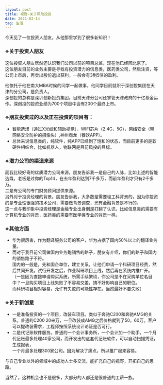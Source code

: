 ```yaml
---
layout: post
title: 视野-关于风险投资
date: 2021-02-14 
tag: 生活
---
```


<p>今天见了一位投资人朋友。从他那里学到了很多新知识！</p>

###  ※关于投资人朋友
<p>这位投资人朋友居然还认识我们公司以前的项目总监，现在他已经回北京了。  <Br/>
这位朋友目前的业务主要是寻找有投资潜力的信息类，医药类公司，然后注资，等公司上市后，再卖出股份退出获利。一般会有3到5倍的盈利。 <Br/></p>

<p>他依托于他在南大MBA时候的同学一起做事，他同学目前就职于深创投集团在天津的分公司，是负责人。 <Br/>
深创投的总称是深圳创新投资集团。目前天津分公司还掌管天津政府的十亿基金运作。深创投的投资业绩为700个项目中会有200个最终上市。<Br/></p>

       
### ※朋友投资过的以及正在投资的项目有：
* 智能选煤（通过X光线和辅助视觉），WIFI芯片（2.4G，5G），网络安全（带网络安全防护的摄像头）,神州商龙（餐饮APP）。<Br/>  
* 总体来说信息类的，纯软件，纯APP已经到了饱和的状态，而目前更多的是软硬件相结合，比如机器人，物联网是目前风投的目标。<Br/>  
 

###  ※潜力公司的渠道来源
<p>而我比较好奇的优质潜力公司来源，朋友告诉我一是自己的人脉，比如上述的智能选煤，老板是过你的Top14，在去年盈利达到7千多万，而前年盈利才只有2千多万。<Br/>
   二是有公司的专门财务顾问提供来源。 <Br/>
另外对于投资经理的背景，朋友告诉我，大多数是需要理工科背景的，因为你投资的是专业性很强的技术公司，需要做背景调查，光有金融背景是不行的。<Br/>
这一点与我印象中投资经理是金融专业出身倒是打翻了认识。比如信息类的需要有计算机专业的背景，医药类的需要有医学类专业的背景一样。<Br/></p>  

### ※其他方面
* 华为很厉害，作为翻译服务公司的客户，华为占据了国内50%以上的翻译业务量。<Br/> 
* 而对于我目前公司做国内业务跑销售的路子，朋友有介绍，你们的路子和国内的销售路子不符。<Br/> 
国内的一般是，先和国企单位，建立关系，让他们申请一个科研项目经费，然后共同开发。试行开发之后，作业科研项目上线，然后再在系统内推广开。<Br/> 
（一是因为直接申请购买系统，所需手续繁琐，你公司是不在采购单位名目中？一旦购买项目上线失败了不容易交差，搞不好影响自己的职位。<Br/> 
而科研项目相对容易，允许有失败的可能性存在。当然最好不要失败）<Br/> 
 
### ※关于新创意
* 一是准备投资的一个项目，改装车项目。类似于奔驰C200和奔驰AMG的关系。普通的C200 20来万，一旦改装成AMG之后价格就到了50，60万。客户可以提改装需求，工程师按照系统设计论证是否可行。<Br/>  
* 二是代记账软件服务。普通的一个会计事务所，一个会计加一个助手，一个月代记账最多处理40家公司，而开发出的这套代记账软件，可以自动扫描凭证，生成报表，<Br/>
一个月最多处理300家公司。因为解决了痛点，所以推广起来容易。<Br/>  

<p>与自己专业以外的领域中的成功人士多交流，能扩充自己的视野，开拓自己的思路。</p>
<p>当然了，这种机会也不是很多，大部分的人都还是很普通的工薪一族。</p>
